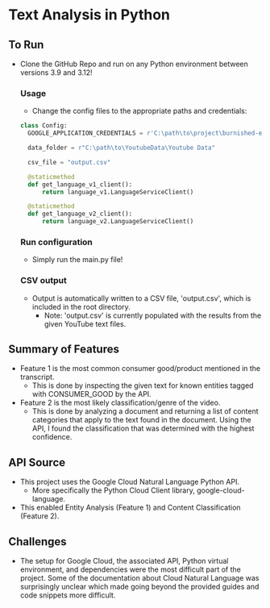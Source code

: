 # Text Analysis in Python

## To Run

* Clone the GitHub Repo and run on any Python environment between versions 3.9 and 3.12!

    ### Usage

  * Change the config files to the appropriate paths and credentials:
  ```python
  class Config:
    GOOGLE_APPLICATION_CREDENTIALS = r'C:\path\to\project\burnished-ember-422919-s5-337e519fbbd2.json'
  
    data_folder = r"C:\path\to\YoutubeData\Youtube Data"
  
    csv_file = "output.csv"
  
    @staticmethod
    def get_language_v1_client():
        return language_v1.LanguageServiceClient()
  
    @staticmethod
    def get_language_v2_client():
        return language_v2.LanguageServiceClient()
  ```
  
  ### Run configuration 

  * Simply run the main.py file!

  ### CSV output

  * Output is automatically written to a CSV file, 'output.csv', which is included in the root directory. 
    * Note: 'output.csv' is currently populated with the results from the given YouTube text files.

## Summary of Features

* Feature 1 is the most common consumer good/product mentioned in the transcript. 
  * This is done by inspecting the given text for known entities tagged with CONSUMER_GOOD by the API.
* Feature 2 is the most likely classification/genre of the video.
  * This is done by analyzing a document and returning a list of content categories that apply to the text found in the document. Using the API, I found the classification that was determined with the highest confidence.

## API Source

* This project uses the Google Cloud Natural Language Python API.
  * More specifically the Python Cloud Client library, google-cloud-language. 
* This enabled Entity Analysis (Feature 1) and Content Classification (Feature 2).

## Challenges 

* The setup for Google Cloud, the associated API, Python virtual environment, and dependencies were the most difficult part of the project. Some of the documentation about Cloud Natural Language was surprisingly unclear which made going beyond the provided guides and code snippets more difficult.